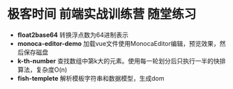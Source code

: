 # 极客时间 前端实战训练营 随堂练习

* **float2base64** 转换浮点数为64进制表示
* **monoca-editor-demo** 加载vue文件使用MonocaEditor编辑，预览效果，然后保存磁盘
* **k-th-number** 查找数组中第k大的元素。使用每一轮划分后只执行一半的快排算法，复杂度O(n)
* **fish-templete** 解析模板字符串和数据模型，生成dom
